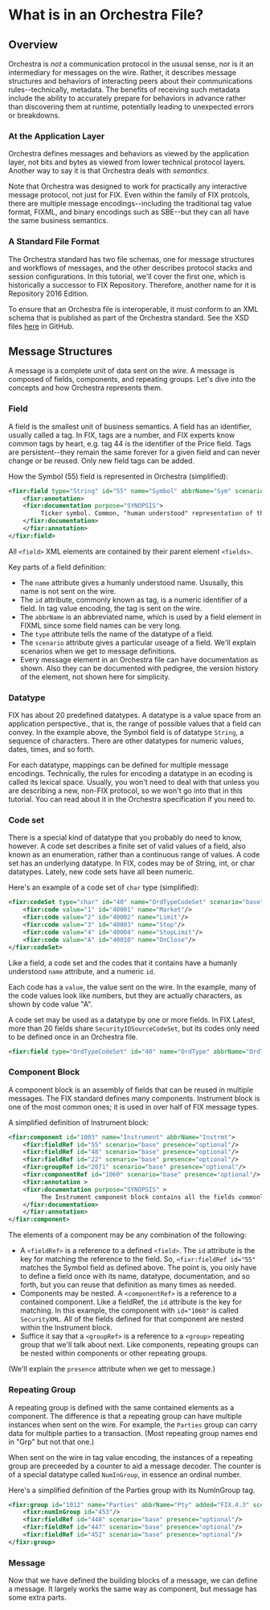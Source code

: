 # What is in an Orchestra File?

## Overview

Orchestra is *not* a communication protocol in the ususal sense, nor is it an intermediary for messages on the wire. Rather, it describes message structures and behaviors of interacting peers about their communications rules--technically, metadata. The benefits of receiving such metadata include the ability to accurately prepare for behaviors in advance rather than discovering them at runtime, potentially leading to unexpected errors or breakdowns. 

### At the Application Layer
 
Orchestra defines messages and behaviors as viewed by the application layer, not bits and bytes as viewed from lower technical protocol layers. Another way to say it is that Orchestra deals with *semantics*. 

Note that Orchestra was designed to work for practically any interactive message protocol, not just for FIX. Even within the family of FIX protcols, there are multiple message encodings--including the traditional tag value format, FIXML, and binary encodings such as SBE--but they can all have the same business semantics.

### A Standard File Format

The Orchestra standard has two file schemas, one for message structures and workflows of messages, and the other describes protocol stacks and session configurations. In this tutorial, we'll cover the first one, which is historically a successor to FIX Repository. Therefore, another name for it is Repository 2016 Edition.

To ensure that an Orchestra file is interoperable, it must conform to an XML schema that is published as part of the Orchestra standard. See the XSD files [here](https://github.com/FIXTradingCommunity/fix-orchestra/tree/master/repository2016/src/main/resources/xsd) in GitHub.

## Message Structures

A message is a complete unit of data sent on the wire. A message is composed of fields, components, and repeating groups. Let's dive into the concepts and how Orchestra represents them.

### Field

A field is the smallest unit of business semantics. A field has an identifier, usually called a tag. In FIX, tags are a number, and FIX experts know common tags by heart, e.g. tag 44 is the identifier of the Price field. Tags are persistent--they remain the same forever for a given field and can never change or be reused. Only new field tags can be added.

How the Symbol (55) field is represented in Orchestra (simplified):

```xml
<fixr:field type="String" id="55" name="Symbol" abbrName="Sym" scenario="base">
	<fixr:annotation>
	<fixr:documentation purpose="SYNOPSIS">
         Ticker symbol. Common, "human understood" representation of the security.
    </fixr:documentation>
	</fixr:annotation>
</fixr:field>
```
All `<field>` XML elements are contained by their parent element `<fields>`.

Key parts of a field definition:

* The `name` attribute gives a humanly understood name. Ususally, this name is not sent on the wire.
* The `id` attribute, commonly known as tag, is a numeric identifier of a field. In tag value encoding, the tag is sent on the wire.
* The `abbrName` is an abbreviated name, which is used by a field element in FIXML since some field names can be very long.
* The `type` attribute tells the name of the datatype of a field. 
* The `scenario` attribute gives a particular useage of a field. We'll explain scenarios when we get to message definitions.
* Every message element in an Orchestra file can have documentation as shown. Also they can be documented with pedigree, the version history of the element, not shown here for simplicity.

### Datatype 

FIX has about 20 predefined datatypes. A datatype is a value space from an application perspective., that is, the range of possible values that a field can convey. In the example above, the Symbol field is of datatype `String`, a sequence of characters. There are other datatypes for numeric values, dates, times, and so forth. 

For each datatype, mappings can be defined for multiple message encodings. Technically, the rules for encoding a datatype in an ecoding is called its lexical space. Usually, you won't need to deal with that unless you are describing a new, non-FIX protocol, so we won't go into that in this tutorial. You can read about it in the Orchestra specification if you need to.

### Code set

There is a special kind of datatype that you probably do need to know, however. A code set describes a finite set of valid values of a field, also known as an enumeration, rather than a continuous range of values. A code set has an underlying datatype. In FIX, codes may be of String, int, or char datatypes. Lately, new code sets have all been numeric.

Here's an example of a code set of `char` type (simplified):

```xml
<fixr:codeSet type="char" id="40" name="OrdTypeCodeSet" scenario="base" supported="supported">
    <fixr:code value="1" id="40001" name="Market"/>
    <fixr:code value="2" id="40002" name="Limit"/> 
    <fixr:code value="3" id="40003" name="Stop"/>
    <fixr:code value="4" id="40004" name="StopLimit"/>
    <fixr:code value="A" id="40010" name="OnClose"/>			
</fixr:codeSet>
```

Like a field, a code set and the codes that it contains have a humanly understood `name` attribute, and a numeric `id`.

Each code has a `value`, the value sent on the wire. In the example, many of the code values look like numbers, but they are actually characters, as shown by code value "A".

A code set may be used as a datatype by one or more fields. In FIX Latest, more than 20 fields share `SecurityIDSourceCodeSet`, but its codes only need to be defined once in an Orchestra file.

```xml
<fixr:field type="OrdTypeCodeSet" id="40" name="OrdType" abbrName="OrdTyp"/>
```

### Component Block

A component block is an assembly of fields that can be reused in multiple messages. The FIX standard defines many components. Instrument block is one of the most common ones; it is used in over half of FIX message types.

A simplified definition of Instrument block:

```xml
<fixr:component id="1003" name="Instrument" abbrName="Instrmt">
    <fixr:fieldRef id="55" scenario="base" presence="optional"/>
    <fixr:fieldRef id="48" scenario="base" presence="optional"/>
    <fixr:fieldRef id="22" scenario="base" presence="optional"/>
    <fixr:groupRef id="2071" scenario="base" presence="optional"/>
    <fixr:componentRef id="1060" scenario="base" presence="optional"/>
    <fixr:annotation >
	<fixr:documentation purpose="SYNOPSIS" >
         The Instrument component block contains all the fields commonly used to describe a security or instrument. Typically the data elements in this component block are considered the static data of a security, data that may be commonly found in a security master database. The Instrument component block can be used to describe any asset type supported by FIX.
    </fixr:documentation>
    </fixr:annotation>
</fixr:component>
```

The elements of a component may be any combination of the following:

* A `<fieldRef>` is a reference to a defined `<field>`. The `id` attribute is the key for matching the reference to the field. So, `<fixr:fieldRef id="55"` matches the Symbol field as defined above. The point is, you only have to define a field once with its name, datatype, documentation, and so forth, but you can reuse that definition as many times as needed.
* Components may be nested. A `<componentRef>` is a reference to a contained component. Like a fieldRef, the `id` attribute is the key for matching. In this example, the component with `id="1060"` is called `SecurityXML`. All of the fields defined for that component are nested within the Instrument block.
* Suffice it say that a `<groupRef>` is a reference to a `<group>` repeating group that we'll talk about next. Like components, repeating groups can be nested within components or other repeating groups.

(We'll explain the `presence` attribute when we get to message.)

### Repeating Group

A repeating group is defined with the same contained elements as a component. The difference is that a repeating group can have multiple instances when sent on the wire. For example, the `Parties` group can carry data for multiple parties to a transaction. (Most repeating group names end in "Grp" but not that one.)

When sent on the wire in tag value encoding, the instances of a repeating group are preceeded by a counter to aid a message decoder. The counter is of a special datatype called `NumInGroup`, in essence an ordinal number.

Here's a simplified definition of the Parties group with its NumInGroup tag.

```xml
<fixr:group id="1012" name="Parties" abbrName="Pty" added="FIX.4.3" scenario="base">
	<fixr:numInGroup id="453"/>
	<fixr:fieldRef id="448" scenario="base" presence="optional"/>
	<fixr:fieldRef id="447" scenario="base" presence="optional"/>
	<fixr:fieldRef id="452" scenario="base" presence="optional"/>
</fixr:group>
```

### Message

Now that we have defined the building blocks of a message, we can define a message. It largely works the same way as component, but message has some extra parts.
